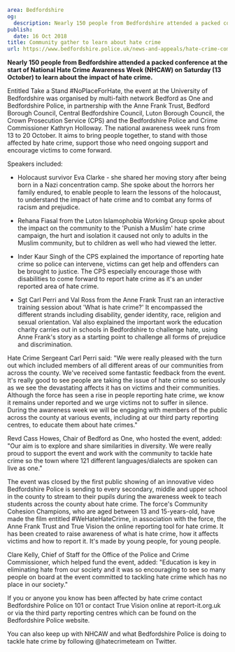 ```yaml
area: Bedfordshire
og:
  description: Nearly 150 people from Bedfordshire attended a packed conference at the start of National Hate Crime Awareness Week.
publish:
  date: 16 Oct 2018
title: Community gather to learn about hate crime
url: https://www.bedfordshire.police.uk/news-and-appeals/hate-crime-community-oct18
```

**Nearly 150 people from Bedfordshire attended a packed conference at the start of National Hate Crime Awareness Week (NHCAW) on Saturday (13 October) to learn about the impact of hate crime.**

Entitled Take a Stand #NoPlaceForHate, the event at the University of Bedfordshire was organised by multi-faith network Bedford as One and Bedfordshire Police, in partnership with the Anne Frank Trust, Bedford Borough Council, Central Bedfordshire Council, Luton Borough Council, the Crown Prosecution Service (CPS) and the Bedfordshire Police and Crime Commissioner Kathryn Holloway. The national awareness week runs from 13 to 20 October. It aims to bring people together, to stand with those affected by hate crime, support those who need ongoing support and encourage victims to come forward.

Speakers included:

 * Holocaust survivor Eva Clarke - she shared her moving story after being born in a Nazi concentration camp. She spoke about the horrors her family endured, to enable people to learn the lessons of the holocaust, to understand the impact of hate crime and to combat any forms of racism and prejudice.
 * Rehana Fiasal from the Luton Islamophobia Working Group spoke about the impact on the community to the 'Punish a Muslim' hate crime campaign, the hurt and isolation it caused not only to adults in the Muslim community, but to children as well who had viewed the letter.
 * Inder Kaur Singh of the CPS explained the importance of reporting hate crime so police can intervene, victims can get help and offenders can be brought to justice. The CPS especially encourage those with disabilities to come forward to report hate crime as it's an under reported area of hate crime.

 * Sgt Carl Perri and Val Ross from the Anne Frank Trust ran an interactive training session about 'What is hate crime?' It encompassed the different strands including disability, gender identity, race, religion and sexual orientation. Val also explained the important work the education charity carries out in schools in Bedfordshire to challenge hate, using Anne Frank's story as a starting point to challenge all forms of prejudice and discrimination.

Hate Crime Sergeant Carl Perri said: "We were really pleased with the turn out which included members of all different areas of our communities from across the county. We've received some fantastic feedback from the event. It's really good to see people are taking the issue of hate crime so seriously as we see the devastating affects it has on victims and their communities. Although the force has seen a rise in people reporting hate crime, we know it remains under reported and we urge victims not to suffer in silence. During the awareness week we will be engaging with members of the public across the county at various events, including at our third party reporting centres, to educate them about hate crimes."

Revd Cass Howes, Chair of Bedford as One, who hosted the event, added: "Our aim is to explore and share similarities in diversity. We were really proud to support the event and work with the community to tackle hate crime so the town where 121 different languages/dialects are spoken can live as one."

The event was closed by the first public showing of an innovative video Bedfordshire Police is sending to every secondary, middle and upper school in the county to stream to their pupils during the awareness week to teach students across the county about hate crime. The force's Community Cohesion Champions, who are aged between 13 and 15-years-old, have made the film entitled #WeHateHateCrime, in association with the force, the Anne Frank Trust and True Vision the online reporting tool for hate crime. It has been created to raise awareness of what is hate crime, how it affects victims and how to report it. It's made by young people, for young people.

Clare Kelly, Chief of Staff for the Office of the Police and Crime Commissioner, which helped fund the event, added: "Education is key in eliminating hate from our society and it was so encouraging to see so many people on board at the event committed to tackling hate crime which has no place in our society."

If you or anyone you know has been affected by hate crime contact Bedfordshire Police on 101 or contact True Vision online at report-it.org.uk or via the third party reporting centres which can be found on the Bedfordshire Police website.

You can also keep up with NHCAW and what Bedfordshire Police is doing to tackle hate crime by following @hatecrimeteam on Twitter.
